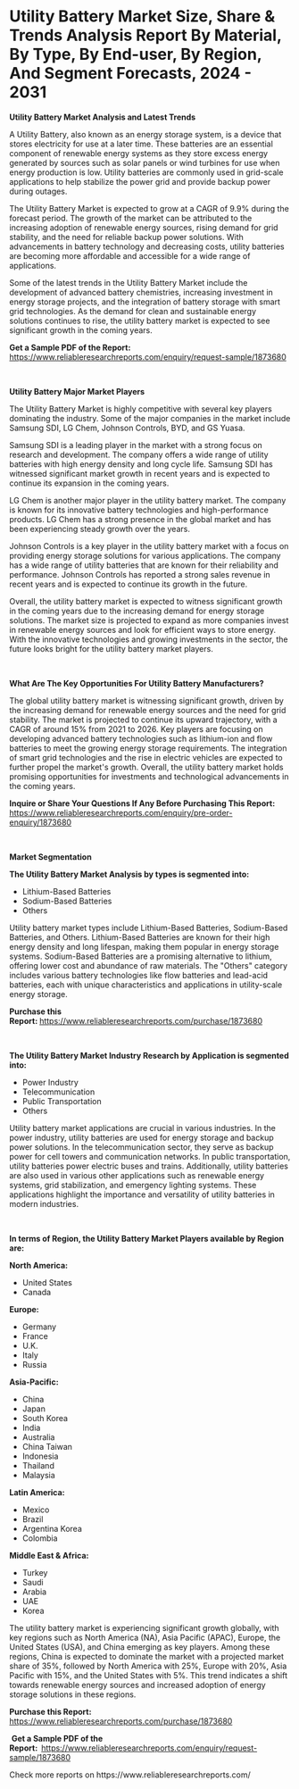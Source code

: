 <p><h1>Utility Battery Market Size, Share & Trends Analysis Report By Material, By Type, By End-user, By Region, And Segment Forecasts, 2024 - 2031</h1></p><p><strong>Utility Battery Market Analysis and Latest Trends</strong></p>
<p><p>A Utility Battery, also known as an energy storage system, is a device that stores electricity for use at a later time. These batteries are an essential component of renewable energy systems as they store excess energy generated by sources such as solar panels or wind turbines for use when energy production is low. Utility batteries are commonly used in grid-scale applications to help stabilize the power grid and provide backup power during outages.</p><p>The Utility Battery Market is expected to grow at a CAGR of 9.9% during the forecast period. The growth of the market can be attributed to the increasing adoption of renewable energy sources, rising demand for grid stability, and the need for reliable backup power solutions. With advancements in battery technology and decreasing costs, utility batteries are becoming more affordable and accessible for a wide range of applications.</p><p>Some of the latest trends in the Utility Battery Market include the development of advanced battery chemistries, increasing investment in energy storage projects, and the integration of battery storage with smart grid technologies. As the demand for clean and sustainable energy solutions continues to rise, the utility battery market is expected to see significant growth in the coming years.</p></p>
<p><strong>Get a Sample PDF of the Report:&nbsp;</strong> <a href="https://www.reliableresearchreports.com/enquiry/request-sample/1873680">https://www.reliableresearchreports.com/enquiry/request-sample/1873680</a></p>
<p>&nbsp;</p>
<p><strong>Utility Battery Major Market Players</strong></p>
<p><p>The Utility Battery Market is highly competitive with several key players dominating the industry. Some of the major companies in the market include Samsung SDI, LG Chem, Johnson Controls, BYD, and GS Yuasa. </p><p>Samsung SDI is a leading player in the market with a strong focus on research and development. The company offers a wide range of utility batteries with high energy density and long cycle life. Samsung SDI has witnessed significant market growth in recent years and is expected to continue its expansion in the coming years.</p><p>LG Chem is another major player in the utility battery market. The company is known for its innovative battery technologies and high-performance products. LG Chem has a strong presence in the global market and has been experiencing steady growth over the years.</p><p>Johnson Controls is a key player in the utility battery market with a focus on providing energy storage solutions for various applications. The company has a wide range of utility batteries that are known for their reliability and performance. Johnson Controls has reported a strong sales revenue in recent years and is expected to continue its growth in the future.</p><p>Overall, the utility battery market is expected to witness significant growth in the coming years due to the increasing demand for energy storage solutions. The market size is projected to expand as more companies invest in renewable energy sources and look for efficient ways to store energy. With the innovative technologies and growing investments in the sector, the future looks bright for the utility battery market players.</p></p>
<p>&nbsp;</p>
<p><strong>What Are The Key Opportunities For Utility Battery Manufacturers?</strong></p>
<p><p>The global utility battery market is witnessing significant growth, driven by the increasing demand for renewable energy sources and the need for grid stability. The market is projected to continue its upward trajectory, with a CAGR of around 15% from 2021 to 2026. Key players are focusing on developing advanced battery technologies such as lithium-ion and flow batteries to meet the growing energy storage requirements. The integration of smart grid technologies and the rise in electric vehicles are expected to further propel the market's growth. Overall, the utility battery market holds promising opportunities for investments and technological advancements in the coming years.</p></p>
<p><strong>Inquire or Share Your Questions If Any Before Purchasing This Report:</strong> <a href="https://www.reliableresearchreports.com/enquiry/pre-order-enquiry/1873680">https://www.reliableresearchreports.com/enquiry/pre-order-enquiry/1873680</a></p>
<p>&nbsp;</p>
<p><strong>Market Segmentation</strong></p>
<p><strong>The Utility Battery Market Analysis by types is segmented into:</strong></p>
<p><ul><li>Lithium-Based Batteries</li><li>Sodium-Based Batteries</li><li>Others</li></ul></p>
<p><p>Utility battery market types include Lithium-Based Batteries, Sodium-Based Batteries, and Others. Lithium-Based Batteries are known for their high energy density and long lifespan, making them popular in energy storage systems. Sodium-Based Batteries are a promising alternative to lithium, offering lower cost and abundance of raw materials. The "Others" category includes various battery technologies like flow batteries and lead-acid batteries, each with unique characteristics and applications in utility-scale energy storage.</p></p>
<p><strong>Purchase this Report:&nbsp;</strong><a href="https://www.reliableresearchreports.com/purchase/1873680">https://www.reliableresearchreports.com/purchase/1873680</a></p>
<p>&nbsp;</p>
<p><strong>The Utility Battery Market Industry Research by Application is segmented into:</strong></p>
<p><ul><li>Power Industry</li><li>Telecommunication</li><li>Public Transportation</li><li>Others</li></ul></p>
<p><p>Utility battery market applications are crucial in various industries. In the power industry, utility batteries are used for energy storage and backup power solutions. In the telecommunication sector, they serve as backup power for cell towers and communication networks. In public transportation, utility batteries power electric buses and trains. Additionally, utility batteries are also used in various other applications such as renewable energy systems, grid stabilization, and emergency lighting systems. These applications highlight the importance and versatility of utility batteries in modern industries.</p></p>
<p>&nbsp;</p>
<p><strong>In terms of Region, the Utility Battery Market Players available by Region are:</strong></p>
<p>
    <p> <strong> North America: </strong>
        <ul>
            <li>United States</li>
            <li>Canada</li>
        </ul>
        </p> 
    <p> <strong> Europe: </strong>
        <ul>
            <li>Germany</li>
            <li>France</li>
            <li>U.K.</li>
            <li>Italy</li>
            <li>Russia</li>
        </ul>
        </p> 
    <p> <strong> Asia-Pacific: </strong>
        <ul>
            <li>China</li>
            <li>Japan</li>
            <li>South Korea</li>
            <li>India</li>
            <li>Australia</li>
            <li>China Taiwan</li>
            <li>Indonesia</li>
            <li>Thailand</li>
            <li>Malaysia</li>
        </ul>
        </p> 
    <p> <strong> Latin America: </strong>
        <ul>
            <li>Mexico</li>
            <li>Brazil</li>
            <li>Argentina Korea</li>
            <li>Colombia</li>
        </ul>
        </p> 
    <p> <strong> Middle East & Africa: </strong>
        <ul>
            <li>Turkey</li>
            <li>Saudi</li>
            <li>Arabia</li>
            <li>UAE</li>
            <li>Korea</li>
        </ul>
    </p>
    </p>
<p><p>The utility battery market is experiencing significant growth globally, with key regions such as North America (NA), Asia Pacific (APAC), Europe, the United States (USA), and China emerging as key players. Among these regions, China is expected to dominate the market with a projected market share of 35%, followed by North America with 25%, Europe with 20%, Asia Pacific with 15%, and the United States with 5%. This trend indicates a shift towards renewable energy sources and increased adoption of energy storage solutions in these regions.</p></p>
<p><strong>Purchase this Report: </strong><a href="https://www.reliableresearchreports.com/purchase/1873680">https://www.reliableresearchreports.com/purchase/1873680</a></p>
<p>&nbsp;<strong>Get a Sample PDF of the Report:&nbsp;&nbsp;</strong><a href="https://www.reliableresearchreports.com/enquiry/request-sample/1873680">https://www.reliableresearchreports.com/enquiry/request-sample/1873680</a></p>
<p><strong></strong></p>
<p>Check more reports on https://www.reliableresearchreports.com/</p>
